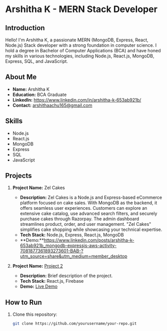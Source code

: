 # Arshitha K - MERN Stack Developer

## Introduction

Hello! I'm Arshitha K, a passionate MERN (MongoDB, Express, React, Node.js) Stack developer with a strong foundation in computer science. I hold a degree in Bachelor of Computer Applications (BCA) and have honed my skills in various technologies, including Node.js, React.js, MongoDB, Express, SQL, and JavaScript.

## About Me

- **Name:** Arshitha K
- **Education:** BCA Graduate
- **LinkedIn:** https://www.linkedin.com/in/arshitha-k-653ab921b/
- **Contact:** arshithaachu165@gmail.com

## Skills

- Node.js
- React.js
- MongoDB
- Express
- SQL
- JavaScript

## Projects

1. **Project Name:** Zel Cakes
   - **Description:** Zel Cakes is a Node.js and Express-based eCommerce platform focused on cake sales. With MongoDB as the backend, it offers seamless user experiences. Customers can explore an extensive cake catalog, use advanced search filters, and securely purchase cakes through Razorpay. The admin dashboard streamlines product, order, and user management. "Zel Cakes" simplifies cake shopping while showcasing your technical expertise.
   - **Tech Stack:** Node.js, Express, React.js, MongoDB
   - **Demo:**https://www.linkedin.com/posts/arshitha-k-653ab921b_mongodb-expressjs-aws-activity-7081877361893273601-BAB-?utm_source=share&utm_medium=member_desktop

2. **Project Name:** [Project 2](link_to_project2_repo)
   - **Description:** Brief description of the project.
   - **Tech Stack:** React.js, Firebase
   - **Demo:** [Live Demo](link_to_live_demo_if_available)

## How to Run

1. Clone this repository:
   ```bash
   git clone https://github.com/yourusername/your-repo.git
